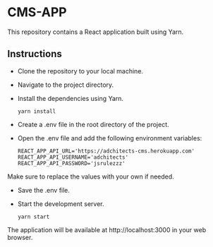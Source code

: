 # CMS-APP

This repository contains a React application built using Yarn.

## Instructions

- Clone the repository to your local machine.
- Navigate to the project directory.
- Install the dependencies using Yarn.

      yarn install

- Create a .env file in the root directory of the project.
- Open the .env file and add the following environment variables:

      REACT_APP_API_URL='https://adchitects-cms.herokuapp.com'
      REACT_APP_API_USERNAME='adchitects'
      REACT_APP_API_PASSWORD='jsrulezzz'

Make sure to replace the values with your own if needed.

- Save the .env file.
- Start the development server.

      yarn start

The application will be available at http://localhost:3000 in your web browser.

